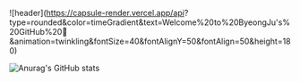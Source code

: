 ![header](https://capsule-render.vercel.app/api?
type=rounded&color=timeGradient&text=Welcome%20to%20ByeongJu's%20GitHub%20👋
&animation=twinkling&fontSize=40&fontAlignY=50&fontAlign=50&height=180)


![Anurag's GitHub stats](https://github-readme-stats.vercel.app/api?username=anuraghazra&show_icons=true&theme=radical)
